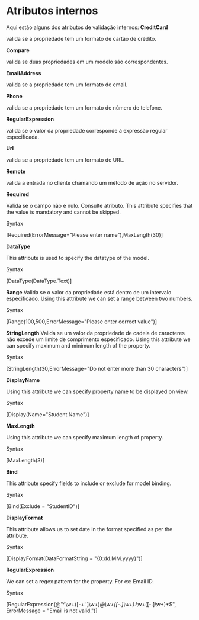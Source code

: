 # Atributos internos
Aqui estão alguns dos atributos de validação internos:
**CreditCard**

valida se a propriedade tem um formato de cartão de crédito.

**Compare** 

valida se duas propriedades em um modelo são correspondentes.

**EmailAddress** 

valida se a propriedade tem um formato de email.

**Phone** 

valida se a propriedade tem um formato de número de telefone.

**RegularExpression** 

valida se o valor da propriedade corresponde à expressão regular especificada.

**Url** 

valida se a propriedade tem um formato de URL.

**Remote** 

valida a entrada no cliente chamando um método de ação no servidor. 


**Required**

Valida se o campo não é nulo. Consulte atributo.
This attribute specifies that the value is mandatory and cannot be skipped.

Syntax

[Required(ErrorMessage="Please enter name"),MaxLength(30)]

**DataType**

This attribute is used to specify the datatype of the model.

Syntax

[DataType(DataType.Text)]

**Range**
Valida se o valor da propriedade está dentro de um intervalo especificado.
Using this attribute we can set a range between two numbers.

Syntax

[Range(100,500,ErrorMessage="Please enter correct value")]

**StringLength**
Valida se um valor da propriedade de cadeia de caracteres não excede um limite de comprimento especificado.
Using this attribute we can specify maximum and minimum length of the property.

Syntax

[StringLength(30,ErrorMessage="Do not enter more than 30 characters")]

**DisplayName**

Using this attribute we can specify property name to be displayed on view.

Syntax

[Display(Name="Student Name")]

**MaxLength**

Using this attribute we can specify maximum length of property.

Syntax

[MaxLength(3)]

**Bind**

This attribute specify fields to include or exclude for model binding.

Syntax

[Bind(Exclude = "StudentID")]

**DisplayFormat**

This attribute allows us to set date in the format specified as per the attribute.

Syntax

[DisplayFormat(DataFormatString = "{0:dd.MM.yyyy}")]

**RegularExpression**

We can set a regex pattern for the property. For ex: Email ID.

Syntax

[RegularExpression(@"^\w+([-+.']\w+)*@\w+([-.]\w+)*\.\w+([-.]\w+)*$", ErrorMessage = "Email is not valid.")]


